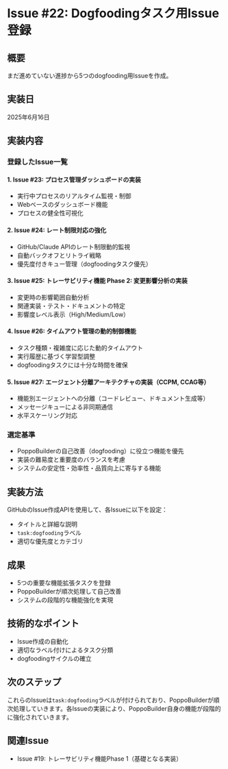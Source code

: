 # Issue #22: Dogfoodingタスク用Issue登録

## 概要
まだ進めていない進捗から5つのdogfooding用Issueを作成。

## 実装日
2025年6月16日

## 実装内容

### 登録したIssue一覧

#### 1. Issue #23: プロセス管理ダッシュボードの実装
- 実行中プロセスのリアルタイム監視・制御
- Webベースのダッシュボード機能
- プロセスの健全性可視化

#### 2. Issue #24: レート制限対応の強化
- GitHub/Claude APIのレート制限動的監視
- 自動バックオフとリトライ戦略
- 優先度付きキュー管理（dogfoodingタスク優先）

#### 3. Issue #25: トレーサビリティ機能 Phase 2: 変更影響分析の実装
- 変更時の影響範囲自動分析
- 関連実装・テスト・ドキュメントの特定
- 影響度レベル表示（High/Medium/Low）

#### 4. Issue #26: タイムアウト管理の動的制御機能
- タスク種類・複雑度に応じた動的タイムアウト
- 実行履歴に基づく学習型調整
- dogfoodingタスクには十分な時間を確保

#### 5. Issue #27: エージェント分離アーキテクチャの実装（CCPM, CCAG等）
- 機能別エージェントへの分離（コードレビュー、ドキュメント生成等）
- メッセージキューによる非同期通信
- 水平スケーリング対応

### 選定基準
- PoppoBuilderの自己改善（dogfooding）に役立つ機能を優先
- 実装の難易度と重要度のバランスを考慮
- システムの安定性・効率性・品質向上に寄与する機能

## 実装方法
GitHubのIssue作成APIを使用して、各Issueに以下を設定：
- タイトルと詳細な説明
- `task:dogfooding`ラベル
- 適切な優先度とカテゴリ

## 成果
- 5つの重要な機能拡張タスクを登録
- PoppoBuilderが順次処理して自己改善
- システムの段階的な機能強化を実現

## 技術的なポイント
- Issue作成の自動化
- 適切なラベル付けによるタスク分類
- dogfoodingサイクルの確立

## 次のステップ
これらのIssueは`task:dogfooding`ラベルが付けられており、PoppoBuilderが順次処理していきます。各Issueの実装により、PoppoBuilder自身の機能が段階的に強化されていきます。

## 関連Issue
- Issue #19: トレーサビリティ機能Phase 1（基礎となる実装）